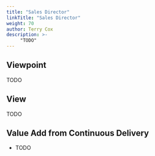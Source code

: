 ```yaml
---
title: "Sales Director"
linkTitle: "Sales Director"
weight: 70
author: Terry Cox
description: >-
     "TODO"
---
```

## Viewpoint
TODO

## View
TODO

## Value Add from Continuous Delivery

- TODO
